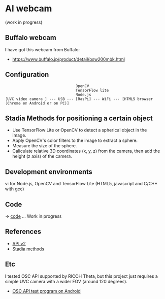 # AI webcam
 
(work in progress)

## Buffalo webcam

I have got this webcam from Buffalo:

- https://www.buffalo.jp/product/detail/bsw200mbk.html

## Configuration

```
                                OpenCV
                                TensorFlow lite
                                Node.js
[UVC video camera ] --- USB --- [RasPi] --- WiFi --- [HTML5 browser (Chrome on Android or on PC)]

```

## Stadia Methods for positioning a certain object

- Use TensorFlow Lite or OpenCV to detect a spherical object in the image.
- Apply OpenCV's color filters to the image to extract a sphere.
- Measure the size of the sphere.
- Caliculate relative 3D coordinates (x, y, z) from the camera, then add the height (z axis) of the camera.

## Development environments

vi for Node.js, OpenCV and TensorFlow Lite (HTML5, javascript and C/C++ with gcc)

## Code

=> [code](./raspi) ... Work in progress

## References

- [API v2](https://api.ricoh/docs/theta-web-api-v2/)
- [Stadia methods](https://academic.csuohio.edu/duffy_s/Lab_06.pdf)

## Etc

I tested OSC API supported by RICOH Theta, but this project just requires a simple UVC camera with a wider FOV (around 120 degrees).

- [OSC API test program on Android](./android)
